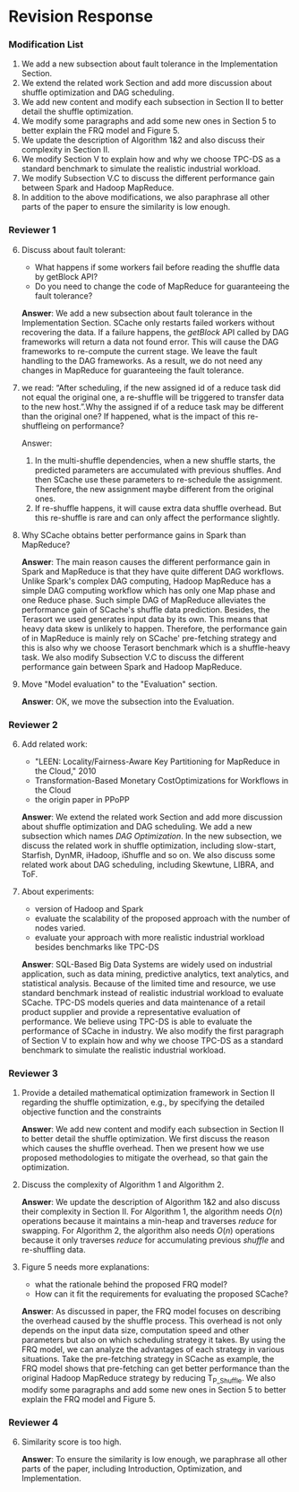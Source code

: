 # Revision Response

### Modification List

1. We add a new subsection about fault tolerance in the Implementation Section.
2. We extend the related work Section and add more discussion about shuffle optimization and DAG scheduling.
3. We add new content and modify each subsection in Section II to better detail the shuffle optimization.
4. We modify some paragraphs and add some new ones in Section 5 to better explain the FRQ model and Figure 5.
5. We update the description of Algorithm 1&2 and also discuss their complexity in Section II.
6. We modify Section V to explain how and why we choose TPC-DS as a standard benchmark to simulate the realistic industrial workload.
7. We modify Subsection V.C to discuss the different performance gain between Spark and Hadoop MapReduce.
8. In addition to the above modifications, we also paraphrase all other parts of the paper to ensure the similarity is low enough.

### Reviewer 1

6. Discuss about fault tolerant:
   - What happens if some workers fail before reading the shuffle data by getBlock API?
   - Do you need to change the code of MapReduce for guaranteeing the fault tolerance?

    **Answer**: We add a new subsection about fault tolerance in the Implementation Section.
    SCache only restarts failed workers without recovering the data.
    If a failure happens, the $getBlock$ API called by DAG frameworks  will return a data not found error. This will cause the DAG frameworks to re-compute the current stage.
    We leave the fault handling to the DAG frameworks.
    As a result, we do not need any changes in MapReduce for guaranteeing the fault tolerance.

7. we read: “After scheduling, if the new assigned id of a reduce task did not equal the original one, a re-shuffle will be triggered to transfer data to the new host.”.Why the assigned if of a reduce task may be different than the original one? If happened, what is the impact of this re-shuffleing on performance?

    Answer: 
    1. In the multi-shuffle dependencies, when a new shuffle starts, the predicted parameters are accumulated  with previous shuffles. And then SCache use these parameters to re-schedule the assignment. Therefore, the new assignment maybe different from the original ones.
    2. If re-shuffle happens, it will cause extra data shuffle overhead. But this re-shuffle is rare and can only affect the performance slightly.
    <!-- **Answer**: 1.在多轮shuffle的情况下，每当预测完新的shuffle数据分布，新的预测会与先前的结果叠加，算法会重新进行计算。因此有可能出现原本分配的结果不同。
    2.如果re-shuffle发生会产生额外网络开销用于重新传输数据，但是这种情况出现几率很低，我们认为并不会影响整体性能，在实际benchmark实验结果中也没有看到平凡re-shuffle造成的额外网络开销。 -->

8. Why SCache obtains better performance gains in Spark than MapReduce?

    <!-- different workflow and benchmarks -->
    **Answer**:
    The main reason causes the different performance gain in Spark and MapReduce is that they have quite different DAG workflows.
    Unlike Spark's complex DAG computing, Hadoop MapReduce has a simple DAG computing workflow which has only one Map phase and one Reduce phase.
    Such simple DAG of MapReduce alleviates the performance gain of SCache's shuffle data prediction.
    Besides, the Terasort we used generates input data by its own. This means that heavy data skew is unlikely to happen. 
    Therefore, the performance gain of in MapReduce is mainly rely on SCache' pre-fetching strategy and this is also why we choose Terasort benchmark which is a shuffle-heavy task.
    We also modify Subsection V.C to discuss the different performance gain between Spark and Hadoop MapReduce.
    <!-- **Answer**: (较难回答)*根本原因是因为Hadoop实验时的优化在pre-shuffle的数据没有放在Memory，而是放在disk，所以效果没那么明显，只体现了pre-shuffle的优化。而Spark的实验中shuffle数据是in-memory，所以省去了disk读，实验结果不仅体现了pre-shuffle，还体现了in-memory的优化。* -->

9. Move "Model evaluation" to the "Evaluation" section.

    **Answer**: OK, we move the subsection into the Evaluation.

### Reviewer 2

6. Add related work:
   - "LEEN: Locality/Fairness-Aware Key Partitioning for MapReduce in the Cloud," 2010
   - Transformation-Based Monetary CostOptimizations for Workflows in the Cloud
   - the origin paper in PPoPP

    **Answer**: We extend the related work Section and add more discussion about shuffle optimization and DAG scheduling.
    We add a new subsection which names _DAG Optimization_.
    In the new subsection, we discuss the related work in shuffle optimization, including slow-start, Starfish, DynMR, iHadoop, iShuffle and so on.
    We also discuss some related work about DAG scheduling, including Skewtune, LIBRA, and ToF.

7. About experiments:
   - version of Hadoop and Spark
   - evaluate the scalability of the proposed approach with the number of nodes varied.
   - evaluate your approach with more realistic industrial workload besides benchmarks like TPC-DS

    <!-- big data in industry -> TPC family -> we choose DS -> we believe  -->
    <!-- In industry, big data technologies are widely used on these systems, such as data mining, predictive analytics, text analytics, and statistical analysis. -->
    **Answer**: 
    SQL-Based Big Data Systems are widely used on industrial application, such as data mining, predictive analytics, text analytics, and statistical analysis.
    Because of the limited time and resource, we use standard benchmark instead of realistic industrial workload to evaluate SCache.
    TPC-DS models queries and data maintenance of a retail product supplier and provide a representative evaluation of performance.
    We believe using TPC-DS is able to evaluate the performance of SCache in industry.
    We also modify the first paragraph of Section V to explain how and why we choose TPC-DS as a standard benchmark to simulate the realistic industrial workload.

### Reviewer 3

1. Provide a detailed mathematical optimization framework in Section II regarding the shuffle optimization, e.g., by specifying the detailed objective function and the constraints

    **Answer**: We add new content and modify each subsection in Section II to better detail the shuffle optimization. We first discuss the reason which causes the shuffle overhead. Then we present how we use proposed methodologies to mitigate the overhead, so that gain the optimization.

2. Discuss the complexity of Algorithm 1 and Algorithm 2.

    **Answer**: We update the description of Algorithm 1&2 and also discuss their complexity in Section II. 
    For Algorithm 1, the algorithm needs $O(n)$ operations because it maintains a min-heap and traverses $reduce$ for swapping.
    For Algorithm 2, the algorithm also needs $O(n)$ operations because it only traverses $reduce$ for accumulating previous $shuffle$ and re-shuffling data.

3. Figure 5 needs more explanations:
   - what the rationale behind the proposed FRQ model?
   - How can it fit the requirements for evaluating the proposed SCache?

   **Answer**: As discussed in paper, the FRQ model focuses on describing the overhead caused by the shuffle process.
   This overhead is not only depends on the input data size, computation speed and other parameters but also on which scheduling strategy it takes.
   By using the FRQ model, we can analyze the advantages of each strategy in various situations.
   Take the pre-fetching strategy in SCache as example, the FRQ model shows that pre-fetching can get better performance than the original Hadoop MapReduce strategy by reducing T<sub>P_Shuffle</sub>.
   We also modify some paragraphs and add some new ones in Section 5 to better explain the FRQ model and Figure 5.

### Reviewer 4

6. Similarity score is too high.

     **Answer**: To ensure the similarity is low enough, we paraphrase all other parts of the paper, including Introduction, Optimization, and Implementation.
